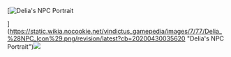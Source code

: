 [![Delia's NPC Portrait](https://static.wikia.nocookie.net/vindictus_gamepedia/images/7/77/Delia_%28NPC_Icon%29.png/revision/latest/scale-to-width-down/300?cb=20200430035620)

](https://static.wikia.nocookie.net/vindictus_gamepedia/images/7/77/Delia_%28NPC_Icon%29.png/revision/latest?cb=20200430035620 "Delia's NPC Portrait")![](https://static.wikia.nocookie.net/vindictus_gamepedia/images/0/07/Delia_Concept_Art_1.jpg/revision/latest?cb=20180926075219)
